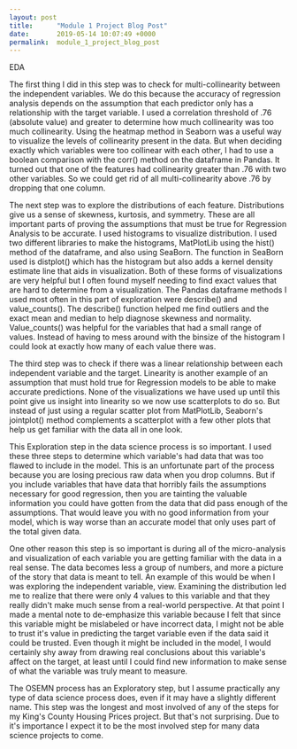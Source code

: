 ```yaml
---
layout: post
title:      "Module 1 Project Blog Post"
date:       2019-05-14 10:07:49 +0000
permalink:  module_1_project_blog_post
---
```



EDA

The first thing I did in this step was to check for multi-collinearity between the independent variables.  We do this because the accuracy of regression analysis depends on the assumption that each predictor only has a relationship with the target variable.  I used a correlation threshold of .76 (absolute value) and greater to determine how much collinearity was too much collinearity.  Using the heatmap method in Seaborn was a useful way to visualize the levels of collinearity present in the data.  But when deciding exactly which variables were too collinear with each other, I had to use a boolean comparison with the corr() method on the dataframe in Pandas.  It turned out that one of the features had collinearity greater than .76 with two other variables.  So we could get rid of all multi-collinearity above .76 by dropping that one column.  

The next step was to explore the distributions of each feature.  Distributions give us a sense of skewness, kurtosis, and symmetry.  These are all important parts of proving the assumptions that must be true for Regression Analysis to be accurate.  I used histograms to visualize distribution.  I used two different libraries to make the histograms, MatPlotLib using the hist() method of the dataframe, and also using SeaBorn.  The function in SeaBorn used is distplot() which has the histogram but also adds a kernel density estimate line that aids in visualization.  Both of these forms of visualizations are very helpful but I often found myself needing to find exact values that are hard to determine from a visualization.  The Pandas dataframe methods I used most often in this part of exploration were describe() and value_counts().  The describe() function helped me find outliers and the exact mean and median to help diagnose skewness and normality.  Value_counts() was helpful for the variables that had a small range of values.  Instead of having to mess around with the binsize of the histogram I could look at exactly how many of each value there was.  

The third step was to check if there was a linear relationship between each independent variable and the target.  Linearity is another example of an assumption that must hold true for Regression models to be able to make accurate predictions.  None of the visualizations we have used up until this point give us insight into linearity so we now use scatterplots to do so.  But instead of just using a regular scatter plot from MatPlotLib, Seaborn's jointplot() method complements a scatterplot with a few other plots that help us get familiar with the data all in one look.  

This Exploration step in the data science process is so important.  I used these three steps to determine which variable's had data that was too flawed to include in the model.  This is an unfortunate part of the process because you are losing precious raw data when you drop columns.  But if you include variables that have data that horribly fails the assumptions necessary for good regression, then you are tainting the valuable information you could have gotten from the data that did pass enough of the assumptions.  That would leave you with no good information from your model, which is way worse than an accurate model that only uses part of the total given data.

One other reason this step is so important is during all of the micro-analysis and visualization of each variable you are getting familiar with the data in a real sense.  The data becomes less a group of numbers, and more a picture of the story that data is meant to tell.  An example of this would be when I was exploring the independent variable, view.  Examining the distribution led me to realize that there were only 4 values to this variable and that they really didn't make much sense from a real-world perspective.  At that point I made a mental note to de-emphasize this variable because I felt that since this variable might be mislabeled or have incorrect data, I might not be able to trust it's value in predicting the target variable even if the data said it could be trusted.  Even though it might be included in the model, I would certainly shy away from drawing real conclusions about this variable's affect on the target, at least until I could find new information to make sense of what the variable was truly meant to measure.

The OSEMN process has an Exploratory step, but I assume practically any type of data science process does,  even if it may have a slightly different name.  This step was the longest and most involved of any of the steps for my King's County Housing Prices project.  But that's not surprising.  Due to it's importance I expect it to be the most involved step for many data science projects to come.




